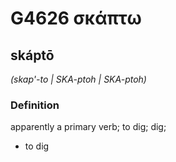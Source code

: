 # G4626 σκάπτω

## skáptō

_(skap'-to | SKA-ptoh | SKA-ptoh)_

### Definition

apparently a primary verb; to dig; dig; 

- to dig
